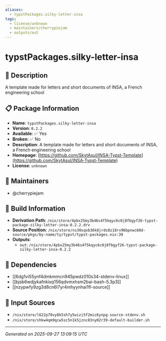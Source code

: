 ```yaml
---
aliases:
  - typstPackages.silky-letter-insa
tags:
  - license/unknown
  - maintainers/cherrypiejam
  - outputs/out
---
```


# typstPackages.silky-letter-insa

## 📝 Description

A template made for letters and short documents of INSA, a French engineering school

## 📋 Package Information

- **Name**: `typstPackages.silky-letter-insa`
- **Version**: `0.2.2`
- **Available**: ✅ Yes
- **Broken**: ✅ No
- **Description**: A template made for letters and short documents of INSA, a French engineering school
- **Homepage**: [https://github.com/SkytAsul/INSA-Typst-Template](https://github.com/SkytAsul/INSA-Typst-Template)
- **License**: `unknown`
## 👥 Maintainers

- @cherrypiejam


## 🔧 Build Information

- **Derivation Path**: `/nix/store/4pbx25my3b46s4f5kqyc6c0j8fbgyf26-typst-package-silky-letter-insa-0.2.2.drv`
- **Source Position**: `/nix/store/ns30sqxb36k8jrds8z18rv96bpnwc60d-source/pkgs/by-name/ty/typst/typst-packages.nix:39`
- **Outputs**:
  - `out`:  `/nix/store/4pbx25my3b46s4f5kqyc6c0j8fbgyf26-typst-package-silky-letter-insa-0.2.2`

## 🔗 Dependencies

- [[6dg1vi55ynf4dmkmmcn945pwdz010s34-stdenv-linux]]
- [[bjsb6wdjykafnkixq156qdvmxhsm2bai-bash-5.3p3]]
- [[nzypwfy9zg3d8cn6l7yr4mhyynhai1fl-source]]

## 📁 Input Sources

- `/nix/store/l622p70vy8k5sh7y5wizi5f2mic6ynpg-source-stdenv.sh`
- `/nix/store/shkw4qm9qcw5sc5n1k5jznc83ny02r39-default-builder.sh`

---
*Generated on 2025-09-27 13:09:15 UTC*
